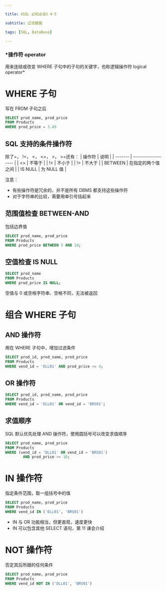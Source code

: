 ```yaml
---

title: 《SQL 必知必会》4-5

subtitle: 过滤数据

tags: [SQL, DataBase]

---
```


### *操作符 operator
用来连结或改变 WHERE 子句中的子句的关键字，也称逻辑操作符 logical operator*

# WHERE 子句
写在 FROM 子句之后
```sql
SELECT prod_name, prod_price
FROM Products
WHERE prod_price = 3.49
```

## SQL 支持的条件操作符
除了=， !=， <， <=， >， >=还有：
| 操作符  | 说明               |
| ------- | ------------------ |
| <>      | 不等于             |
| !<      | 不小于             |
| !>      | 不大于             |
| BETWEEN | 在指定的两个值之间 |
| IS NULL | 为 NULL 值           |

注意：
- 有些操作符是冗余的，并不是所有 DBMS 都支持这些操作符
- 对于字符串的比较，需要用单引号括起来

## 范围值检查 BETWEEN-AND
包括边界值
```sql
SELECT prod_name, prod_price
FROM Products
WHERE prod_price BETWEEN 5 AND 10;
```

## 空值检查 IS NULL
```sql
SELECT prod_name
FROM Products
WHERE prod_price IS NULL;
```
空值与 0 或空格字符串、空格不同，无法被返回

# 组合 WHERE 子句

## AND 操作符
用在 WHERE 子句中，增加过滤条件
```sql
SELECT prod_id, prod_name, prod_price
FROM Products
WHERE vend_id = 'DLL01' AND prod_price <= 4;
```

## OR 操作符
```sql
SELECT prod_id, prod_name, prod_price
FROM Products
WHERE vend_id = 'DLL01' OR vend_id = 'BRS01';
```

## 求值顺序
SQL 默认优先处理 AND 操作符，使用圆括号可以改变求值顺序
```sql
SELECT prod_name, prod_price
FROM Products
WHERE (vend_id = 'DLL01' OR vend_id = 'BRS01')
        AND prod_price >= 10;
```

# IN 操作符
指定条件范围，取一组括号中的值
```sql
SELECT prod_name, prod_price
FROM Products
WHERE vend_id IN ('DLL01', 'BRS01')
```

- IN 与 OR 功能相当，但更直观，速度更快
- IN 可以包含其他 SELECT 语句，第 11 课会介绍

# NOT 操作符
否定其后所跟的任何条件
```sql
SELECT prod_name, prod_price
FROM Products
WHERE vend_id NOT IN ('DLL01', 'BRS01')
```

